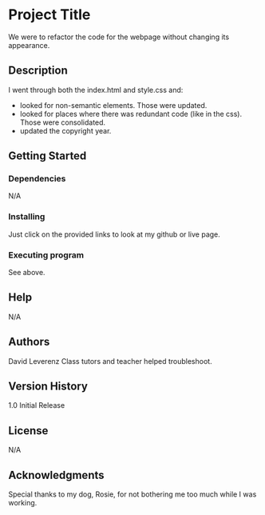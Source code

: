 # Project Title

We were to refactor the code for the webpage without changing its appearance.

## Description

I went through both the index.html and style.css and:
- looked for non-semantic elements.  Those were updated.
- looked for places where there was redundant code (like in the css). Those were consolidated.
- updated the copyright year.

## Getting Started

### Dependencies

N/A

### Installing

Just click on the provided links to look at my github or live page.

### Executing program

See above.

## Help

N/A

## Authors

David Leverenz
Class tutors and teacher helped troubleshoot.

## Version History

1.0  Initial Release

## License

N/A

## Acknowledgments

Special thanks to my dog, Rosie, for not bothering me too much while I was working.
